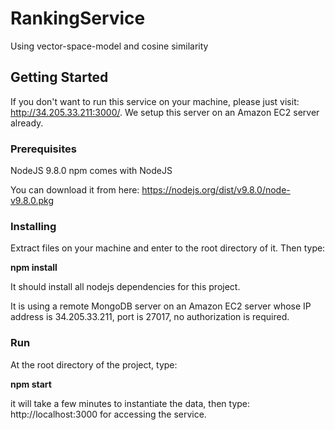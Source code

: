 # RankingService

Using vector-space-model and cosine similarity

## Getting Started

If you don't want to run this service on your machine, please just visit: http://34.205.33.211:3000/. We setup this server on an Amazon EC2 server already.

### Prerequisites

NodeJS 9.8.0
npm comes with NodeJS

You can download it from here:
https://nodejs.org/dist/v9.8.0/node-v9.8.0.pkg

### Installing

Extract files on your machine and enter to the root directory of it. Then type:

**npm install**

It should install all nodejs dependencies for this project.

It is using a remote MongoDB server on an Amazon EC2 server whose IP address is 34.205.33.211, port is 27017, no authorization is required.

### Run
At the root directory of the project, type:

**npm start**


it will take a few minutes to instantiate the data, then type:
http://localhost:3000
for accessing the service.
